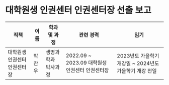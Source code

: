 대학원생 인권센터 인권센터장 선출 보고
===

| 직책 | 이름 | 학과 및 과정 | 관련 경력 | 임기 |
|---|---|---|---|---|
| 대학원생 인권센터 인권센터장 | 박찬우 | 생명과학과 박사과정 | 2022.09 \~ 2023.09 대학원생 인권센터 인권센터장 | 2023년도 가을학기 개강일 \~ 2024년도 가을학기 개강 전일 |
